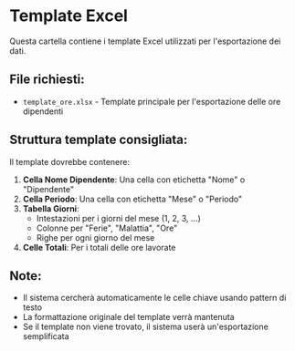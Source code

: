 # Template Excel

Questa cartella contiene i template Excel utilizzati per l'esportazione dei dati.

## File richiesti:

- `template_ore.xlsx` - Template principale per l'esportazione delle ore dipendenti

## Struttura template consigliata:

Il template dovrebbe contenere:
1. **Cella Nome Dipendente**: Una cella con etichetta "Nome" o "Dipendente" 
2. **Cella Periodo**: Una cella con etichetta "Mese" o "Periodo"
3. **Tabella Giorni**: 
   - Intestazioni per i giorni del mese (1, 2, 3, ...)
   - Colonne per "Ferie", "Malattia", "Ore"
   - Righe per ogni giorno del mese
4. **Celle Totali**: Per i totali delle ore lavorate

## Note:
- Il sistema cercherà automaticamente le celle chiave usando pattern di testo
- La formattazione originale del template verrà mantenuta
- Se il template non viene trovato, il sistema userà un'esportazione semplificata